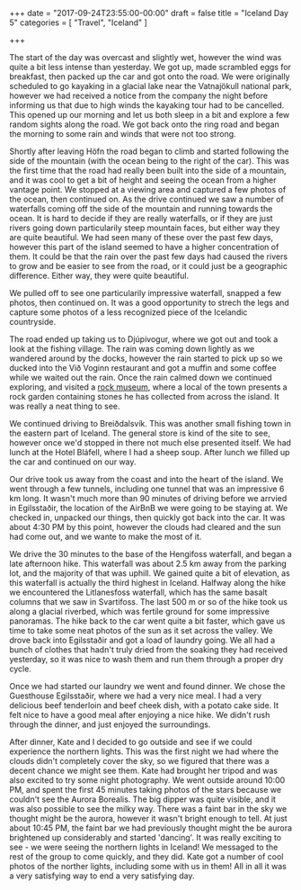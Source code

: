 +++
date = "2017-09-24T23:55:00-00:00"
draft = false
title = "Iceland Day 5"
categories = [ "Travel", "Iceland" ]

+++

The start of the day was overcast and slightly wet, however the wind was quite a bit less intense than yesterday. We got up, made scrambled eggs for breakfast, then packed up the car and got onto the road. We were originally scheduled to go kayaking in a glacial lake near the Vatnajökull national park, however we had received a notice from the company the night before informing us that due to high winds the kayaking tour had to be cancelled. This opened up our morning and let us both sleep in a bit and explore a few random sights along the road. We got back onto the ring road and began the morning to some rain and winds that were not too strong.

Shortly after leaving Höfn the road began to climb and started following the side of the mountain (with the ocean being to the right of the car). This was the first time that the road had really been built into the side of a mountain, and it was cool to get a bit of height and seeing the ocean from a higher vantage point. We stopped at a viewing area and captured a few photos of the ocean, then continued on. As the drive continued we saw a number of waterfalls coming off the side of the mountain and running towards the ocean. It is hard to decide if they are really waterfalls, or if they are just rivers going down particularily steep mountain faces, but either way they are quite beautiful. We had seen many of these over the past few days, however this part of the island seemed to have a higher concentration of them. It could be that the rain over the past few days had caused the rivers to grow and be easier to see from the road, or it could just be a geographic difference. Either way, they were quite beautiful.

We pulled off to see one particularily impressive waterfall, snapped a few photos, then continued on. It was a good opportunity to strech the legs and capture some photos of a less recognized piece of the Icelandic countryside.

The road ended up taking us to Djúpivogur, where we got out and took a look at the fishing village. The rain was coming down lightly as we wandered around by the docks, however the rain started to pick up so we ducked into the Við Voginn restaurant and got a muffin and some coffee while we waited out the rain. Once the rain calmed down we continued exploring, and visited a [rock museum](https://www.tripadvisor.com/Attraction_Review-g315846-d6924657-Reviews-JFS_Handcraft-Djupivogur_East_Region.html), where a local of the town presents a rock garden containing stones he has collected from across the island. It was really a neat thing to see. 

We continued driving to Breiðdalsvík. This was another small fishing town in the eastern part of Iceland. The general store is kind of the site to see, however once we'd stopped in there not much else presented itself. We had lunch at the Hotel Bláfell, where I had a sheep soup. After lunch we filled up the car and continued on our way.

Our drive took us away from the coast and into the heart of the island. We went through a few tunnels, including one tunnel that was an impressive 6 km long. It wasn't much more than 90 minutes of driving before we arrvied in Egilsstaðir, the location of the AirBnB we were going to be staying at. We checked in, unpacked our things, then quickly got back into the car. It was about 4:30 PM by this point, however the clouds had cleared and the sun had come out, and we wante to make the most of it.

We drive the 30 minutes to the base of the Hengifoss waterfall, and began a late afternoon hike. This waterfall was about 2.5 km away from the parking lot, and the majority of that was uphill. We gained quite a bit of elevation, as this waterfall is actually the third highest in Iceland. Halfway along the hike we encountered the Litlanesfoss waterfall, which has the same basalt columns that we saw in Svartifoss. The last 500 m or so of the hike took us along a glacial riverbed, which was fertile ground for some impressive panoramas. The hike back to the car went quite a bit faster, which gave us time to take some neat photos of the sun as it set across the valley. We drove back into Egilsstaðir and got a load of laundry going. We all had a bunch of clothes that hadn't truly dried from the soaking they had received yesterday, so it was nice to wash them and run them through a proper dry cycle.

Once we had started our laundry we went and found dinner. We chose the Guesthouse Egilsstaðir, where we had a very nice meal. I had a very delicious beef tenderloin and beef cheek dish, with a potato cake side. It felt nice to have a good meal after enjoying a nice hike. We didn't rush through the dinner, and just enjoyed the surroundings.

After dinner, Kate and I decided to go outside and see if we could experience the northern lights. This was the first night we had where the clouds didn't completely cover the sky, so we figured that there was a decent chance we might see them. Kate had brought her tripod and was also excited to try some night photography. We went outside around 10:00 PM, and spent the first 45 minutes taking photos of the stars because we couldn't see the Aurora Borealis. The big dipper was quite visible, and it was also possible to see the milky way. There was a faint bar in the sky we thought might be the aurora, however it wasn't bright enough to tell. At just about 10:45 PM, the faint bar we had previously thought might the be aurora brightened up considerably and started 'dancing'. It was really exciting to see - we were seeing the northern lights in Iceland! We messaged to the rest of the group to come quickly, and they did. Kate got a number of cool photos of the norther lights, including some with us in them! All in all it was a very satisfying way to end a very satisfying day.

